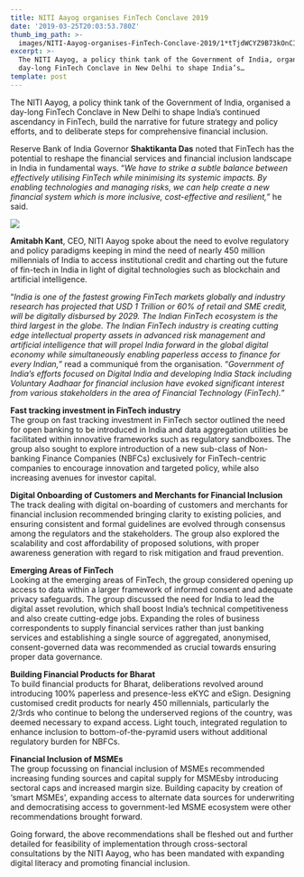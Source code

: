 ```yaml
---
title: NITI Aayog organises FinTech Conclave 2019
date: '2019-03-25T20:03:53.780Z'
thumb_img_path: >-
  images/NITI-Aayog-organises-FinTech-Conclave-2019/1*tTjdWCYZ9B73kOnCI1qeJA.jpeg
excerpt: >-
  The NITI Aayog, a policy think tank of the Government of India, organised a
  day-long FinTech Conclave in New Delhi to shape India’s…
template: post
---
```

The NITI Aayog, a policy think tank of the Government of India, organised a day-long FinTech Conclave in New Delhi to shape India’s continued ascendancy in FinTech, build the narrative for future strategy and policy efforts, and to deliberate steps for comprehensive financial inclusion.

Reserve Bank of India Governor **Shaktikanta Das** noted that FinTech has the potential to reshape the financial services and financial inclusion landscape in India in fundamental ways. “*We have to strike a subtle balance between effectively utilising FinTech while minimising its systemic impacts. By enabling technologies and managing risks, we can help create a new financial system which is more inclusive, cost-effective and resilient,*” he said.

![](/images/NITI-Aayog-organises-FinTech-Conclave-2019/1*tTjdWCYZ9B73kOnCI1qeJA.jpeg)

**Amitabh Kant**, CEO, NITI Aayog spoke about the need to evolve regulatory and policy paradigms keeping in mind the need of nearly 450 million millennials of India to access institutional credit and charting out the future of fin-tech in India in light of digital technologies such as blockchain and artificial intelligence.

“*India is one of the fastest growing FinTech markets globally and industry research has projected that USD 1 Trillion or 60% of retail and SME credit, will be digitally disbursed by 2029. The Indian FinTech ecosystem is the third largest in the globe. The Indian FinTech industry is creating cutting edge intellectual property assets in advanced risk management and artificial intelligence that will propel India forward in the global digital economy while simultaneously enabling paperless access to finance for every Indian,*” read a communiqué from the organisation. “*Government of India’s efforts focused on Digital India and developing India Stack including Voluntary Aadhaar for financial inclusion have evoked significant interest from various stakeholders in the area of Financial Technology (FinTech).*”

**Fast tracking investment in FinTech industry**  
The group on fast tracking investment in FinTech sector outlined the need for open banking to be introduced in India and data aggregation utilities be facilitated within innovative frameworks such as regulatory sandboxes. The group also sought to explore introduction of a new sub-class of Non-banking Finance Companies (NBFCs) exclusively for FinTech-centric companies to encourage innovation and targeted policy, while also increasing avenues for investor capital.

**Digital Onboarding of Customers and Merchants for Financial Inclusion**   
The track dealing with digital on-boarding of customers and merchants for financial inclusion recommended bringing clarity to existing policies, and ensuring consistent and formal guidelines are evolved through consensus among the regulators and the stakeholders. The group also explored the scalability and cost affordability of proposed solutions, with proper awareness generation with regard to risk mitigation and fraud prevention.

**Emerging Areas of FinTech**  
Looking at the emerging areas of FinTech, the group considered opening up access to data within a larger framework of informed consent and adequate privacy safeguards. The group discussed the need for India to lead the digital asset revolution, which shall boost India’s technical competitiveness and also create cutting-edge jobs. Expanding the roles of business correspondents to supply financial services rather than just banking services and establishing a single source of aggregated, anonymised, consent-governed data was recommended as crucial towards ensuring proper data governance.

**Building Financial Products for Bharat**  
To build financial products for Bharat, deliberations revolved around introducing 100% paperless and presence-less eKYC and eSign. Designing customised credit products for nearly 450 millennials, particularly the 2/3rds who continue to belong the underserved regions of the country, was deemed necessary to expand access. Light touch, integrated regulation to enhance inclusion to bottom-of-the-pyramid users without additional regulatory burden for NBFCs.

**Financial Inclusion of MSMEs**  
The group focussing on financial inclusion of MSMEs recommended increasing funding sources and capital supply for MSMEsby introducing sectoral caps and increased margin size. Building capacity by creation of ‘smart MSMEs’, expanding access to alternate data sources for underwriting and democratising access to government-led MSME ecosystem were other recommendations brought forward.

Going forward, the above recommendations shall be fleshed out and further detailed for feasibility of implementation through cross-sectoral consultations by the NITI Aayog, who has been mandated with expanding digital literacy and promoting financial inclusion.
